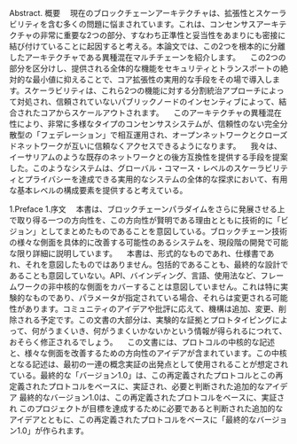 Abstract.
概要
　現在のブロックチェーンアーキテクチャは、拡張性とスケーラビリティを含む多くの問題に悩まされています。これは、コンセンサスアーキテクチャの非常に重要な2つの部分、すなわち正準性と妥当性をあまりにも密接に結び付けていることに起因すると考える。本論文では、この2つを根本的に分離したアーキテクチャである異種混在マルチチェーンを紹介します。
　この2つの部分を区分けし、提供される全体的な機能をセキュリティとトランスポートの絶対的な最小値に抑えることで、コア拡張性の実用的な手段をその場で導入します。スケーラビリティは、これら2つの機能に対する分割統治アプローチによって対処され、信頼されていないパブリックノードのインセンティブによって、結合されたコアからスケールアウトされます。
　このアーキテクチャの異種混在性により、非常に多様なタイプのコンセンサスシステムが、信頼性のない完全分散型の「フェデレーション」で相互運用され、オープンネットワークとクローズドネットワークが互いに信頼なくアクセスできるようになります。
　我々は、イーサリアムのような既存のネットワークとの後方互換性を提供する手段を提案した。このようなシステムは、グローバル・コマース・レベルのスケーラビリティとプライバシーを達成できる実用的なシステムの全体的な探求において、有用な基本レベルの構成要素を提供すると考えている。

1.Preface
1.序文
　本書は、ブロックチェーンパラダイムをさらに発展させる上で取り得る一つの方向性を、この方向性が賢明である理由とともに技術的に「ビジョン」としてまとめたものであることを意図している。ブロックチェーン技術の様々な側面を具体的に改善する可能性のあるシステムを、現段階の開発で可能な限り詳細に説明しています。
　本書は、形式的なものであれ、仕様書であれ、それを意図したものではありません。包括的であることも、最終的な設計であることも意図していない。API、バインディング、言語、使用法など、フレームワークの非中核的な側面をカバーすることは意図していません。これは特に実験的なものであり、パラメータが指定されている場合、それらは変更される可能性があります。コミュニティのアイデアや批評に応えて、機構は追加、変更、削除される予定です。この文書の大部分は、実験的な証拠とプロトタイピングによって、何がうまくいき、何がうまくいかないかという情報が得られるにつれて、おそらく修正されるでしょう。
　この文書には、プロトコルの中核的な記述と、様々な側面を改善するための方向性のアイデアが含まれています。この中核となる記述は、最初の一連の概念実証の出発点として使用されることが想定されている。最終的な「バージョン1.0」は、この再定義されたプロトコルとこの再定義されたプロトコルをベースに、実証され、必要と判断された追加的なアイデア 最終的なバージョン1.0は、この再定義されたプロトコルをベースに、実証され このプロジェクトが目標を達成するために必要であると判断された追加的なアイデアとともに、この再定義されたプロトコルをベースに「最終的なバージョン1.0」が作られます。
